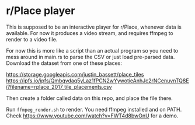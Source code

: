 r/Place player
==============

This is supposed to be an interactive player for r/Place, whenever data is available. 
For now it produces a video stream, and requires ffmpeg to render to a video file.

For now this is more like a script than an actual program so you need to mess around in main.rs to parse the CSV or just load pre-parsed data.
Download the dataset from one of these places:

https://storage.googleapis.com/justin_bassett/place_tiles
https://ipfs.io/ipfs/Qmbqvdaq5yLaz1fPCN2wYywotieAnhJc2rNCenuvnTQ8Ei?filename=rplace_2017_tile_placements.csv

Then create a folder called data on this repo, and place the file there.

Run `ffmpeg_render.sh` to render. You need ffmpeg installed and on PATH. Check https://www.youtube.com/watch?v=FWT4d8bwOnU for a demo.